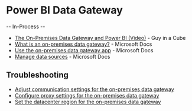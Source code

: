 # Power BI Data Gateway
-- In-Process -- 

* [The On-Premises Data Gateway and Power BI (Video)](https://www.youtube.com/watch?v=nRJvTuEDFwk) - Guy in a Cube
* [What is an on-premises data gateway?](https://docs.microsoft.com/en-us/power-bi/service-gateway-onprem) - Microsoft Docs
* [Use the on-premises data gateway app](https://docs.microsoft.com/en-us/data-integration/gateway/service-gateway-app) - Microsoft Docs
* [Manage data sources](https://docs.microsoft.com/en-us/power-bi/service-gateway-data-sources) - Microsoft Docs

## Troubleshooting
* [Adjust communication settings for the on-premises data gateway](https://docs.microsoft.com/en-us/data-integration/gateway/service-gateway-communication#network-ports-test) 
* [Configure proxy settings for the on-premises data gateway](https://docs.microsoft.com/en-us/data-integration/gateway/service-gateway-proxy)
* [Set the datacenter region for the on-premises data gateway](https://docs.microsoft.com/en-us/data-integration/gateway/service-gateway-data-region)

